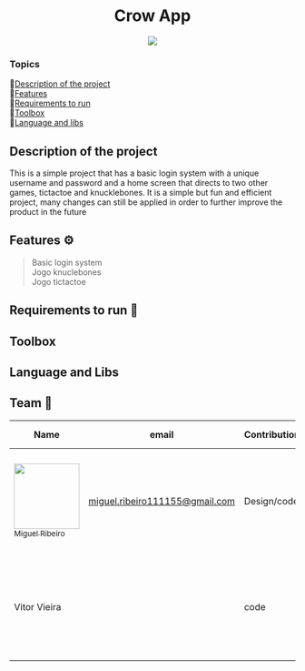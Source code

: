<h1 align="center">Crow App</h1>

<p align="center"><img src="http://img.shields.io/static/v1?label=STATUS&message=CONCLUIDO&color=GREEN&style=for-the-badge"/></p>

### Topics
📌[Description of the project](#description-of-the-project)<br>
📌[Features](#features)<br>
📌[Requirements to run](#requirements-to-run)<br>
📌[Toolbox](#toolbox)<br>
📌[Language and libs](#language-and-libs)

## Description of the project
This is a simple project that has a basic login system with a unique username and password and a home screen that directs to two other games, tictactoe and knucklebones. It is a simple but fun and efficient project, many changes can still be applied in order to further improve the product in the future

## Features ⚙
> Basic login system<br>
> Jogo knuclebones<br>
> Jogo tictactoe

## Requirements to run 🚀

## Toolbox

## Language and Libs

## Team 💼
|Name|email|Contribution|Academic Situation|
| -------- | -------- | -------- | -------- |
|[<img src="https://github.com/user-attachments/assets/5b217dba-9daa-4b65-a50f-531511515945" width=115 > <br> <sub> Miguel Ribeiro </sub>](https://github.com/Miguelito0o)|miguel.ribeiro111155@gmail.com|Design/code|attending the 3rd period of high school integrated with the computer technician|
|Vitor Vieira||code|attending the 3rd period of high school integrated with the computer technician|
